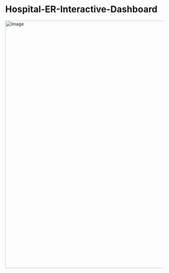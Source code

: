 # Hospital-ER-Interactive-Dashboard
<img width="1783" height="783" alt="Image" src="https://github.com/user-attachments/assets/be420458-25c9-4d3e-a9fa-aacf6edee122" />
